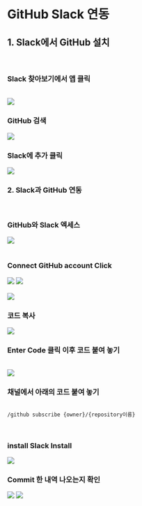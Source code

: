 # GitHub Slack 연동

## 1. Slack에서 GitHub 설치

<br>

### Slack 찾아보기에서 앱 클릭

<br>
<img src="./img/1.png">
<br>

### GitHub 검색

<img src="./img/2.png">
<br>

### Slack에 추가 클릭

<img src="./img/3.png">

### 2. Slack과 GitHub 연동

<br>

### GitHub와 Slack 엑세스

<img src="./img/4.png">
<br>

<br>

### Connect GitHub account Click

<img src="./img/5.png">
<img src="./img/6.png">
<br>

<br>
<img src="./img/7.png">
<br>

### 코드 복사

<img src="./img/8.png">
<br>

### Enter Code 클릭 이후 코드 붙여 놓기

<br>
<img src="./img/9.png">
<br>

### 채널에서 아래의 코드 붙여 놓기

```text

/github subscribe {owner}/{repository이름}

```

<br>

### install Slack Install

<img src="./img/11.png">
<br>

### Commit 한 내역 나오는지 확인

<img src="./img/14.png">
<img src="./img/15.png">
<br>
